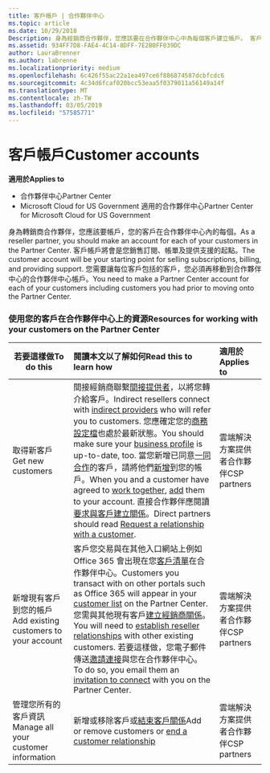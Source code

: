 ```yaml
---
title: 客戶帳戶 | 合作夥伴中心
ms.topic: article
ms.date: 10/29/2018
Description: 身為經銷商合作夥伴，您應該要在合作夥伴中心中為每個客戶建立帳戶。 客戶帳戶將會是您銷售訂閱、帳單及提供支援的起點。
ms.assetid: 934FF7D8-FAE4-4C14-8DFF-7E2B0FF039DC
author: LauraBrenner
ms.author: labrenne
ms.localizationpriority: medium
ms.openlocfilehash: 6c426f55ac22a1ea497ce6f886874587dcbfcdc6
ms.sourcegitcommit: 4c34d6fcaf020bcc53eaa5f0379011a56149a14f
ms.translationtype: MT
ms.contentlocale: zh-TW
ms.lasthandoff: 03/05/2019
ms.locfileid: "57585771"
---
```

# <a name="customer-accounts"></a><span data-ttu-id="8b4de-104">客戶帳戶</span><span class="sxs-lookup"><span data-stu-id="8b4de-104">Customer accounts</span></span>

<span data-ttu-id="8b4de-105">**適用於**</span><span class="sxs-lookup"><span data-stu-id="8b4de-105">**Applies to**</span></span>

-  <span data-ttu-id="8b4de-106">合作夥伴中心</span><span class="sxs-lookup"><span data-stu-id="8b4de-106">Partner Center</span></span>
-  <span data-ttu-id="8b4de-107">Microsoft Cloud for US Government 適用的合作夥伴中心</span><span class="sxs-lookup"><span data-stu-id="8b4de-107">Partner Center for Microsoft Cloud for US Government</span></span>


<span data-ttu-id="8b4de-108">身為轉銷商合作夥伴，您應該要帳戶，您的客戶在合作夥伴中心內的每個。</span><span class="sxs-lookup"><span data-stu-id="8b4de-108">As a reseller partner, you should make an account for each of your customers in the Partner Center.</span></span> <span data-ttu-id="8b4de-109">客戶帳戶將會是您銷售訂閱、帳單及提供支援的起點。</span><span class="sxs-lookup"><span data-stu-id="8b4de-109">The customer account will be your starting point for selling subscriptions, billing, and providing support.</span></span> <span data-ttu-id="8b4de-110">您需要讓每位客戶包括的客戶，您必須再移動到合作夥伴中心的合作夥伴中心帳戶。</span><span class="sxs-lookup"><span data-stu-id="8b4de-110">You need to make a Partner Center account for each of your customers including customers you had prior to moving onto the Partner Center.</span></span>

### <a name="resources-for-working-with-your-customers-on-the-partner-center"></a><span data-ttu-id="8b4de-111">使用您的客戶在合作夥伴中心上的資源</span><span class="sxs-lookup"><span data-stu-id="8b4de-111">Resources for working with your customers on the Partner Center</span></span>

|<span data-ttu-id="8b4de-112">**若要這樣做**</span><span class="sxs-lookup"><span data-stu-id="8b4de-112">**To do this**</span></span>   |<span data-ttu-id="8b4de-113">**閱讀本文以了解如何**</span><span class="sxs-lookup"><span data-stu-id="8b4de-113">**Read this to learn how**</span></span>   |<span data-ttu-id="8b4de-114">**適用於**</span><span class="sxs-lookup"><span data-stu-id="8b4de-114">**Applies to**</span></span>|
|-----------------|:----------------------------|:--------------|
|<span data-ttu-id="8b4de-115">取得新客戶</span><span class="sxs-lookup"><span data-stu-id="8b4de-115">Get new customers</span></span>|<span data-ttu-id="8b4de-116">間接經銷商聯繫[間接提供者](indirect-reseller-tasks-in-partner-center.md)，以將您轉介給客戶。</span><span class="sxs-lookup"><span data-stu-id="8b4de-116">Indirect resellers connect with [indirect providers](indirect-reseller-tasks-in-partner-center.md) who will refer you to customers.</span></span> <span data-ttu-id="8b4de-117">您應確定您的[商務設定檔](create-a-marketing-profile.md)也處於最新狀態。</span><span class="sxs-lookup"><span data-stu-id="8b4de-117">You should make sure your [business profile](create-a-marketing-profile.md) is up-to-date, too.</span></span> <span data-ttu-id="8b4de-118">當您新增已同意[一同合作](responding-to-referrals.md)的客戶，請將他們[新增](add-a-new-customer.md)到您的帳戶。</span><span class="sxs-lookup"><span data-stu-id="8b4de-118">When you and a customer have agreed to [work together](responding-to-referrals.md), [add](add-a-new-customer.md) them to your account.</span></span> <span data-ttu-id="8b4de-119">直接合作夥伴應閱讀[要求與客戶建立關係](request-a-relationship-with-a-customer.md)。</span><span class="sxs-lookup"><span data-stu-id="8b4de-119">Direct partners should read [ Request a relationship with a customer](request-a-relationship-with-a-customer.md).</span></span>|<span data-ttu-id="8b4de-120">雲端解決方案提供者合作夥伴</span><span class="sxs-lookup"><span data-stu-id="8b4de-120">CSP partners</span></span>|
|<span data-ttu-id="8b4de-121">新增現有客戶到您的帳戶</span><span class="sxs-lookup"><span data-stu-id="8b4de-121">Add existing customers to your account</span></span>   | <span data-ttu-id="8b4de-122">客戶您交易與在其他入口網站上例如 Office 365 會出現在您[客戶清單](see-your-customer-list.md)在合作夥伴中心。</span><span class="sxs-lookup"><span data-stu-id="8b4de-122">Customers you transact with on other portals such as Office 365 will appear in your [customer list](see-your-customer-list.md) on the Partner Center.</span></span> <span data-ttu-id="8b4de-123">您需與其他現有客戶[建立經銷商關係](indirect-reseller-tasks-in-partner-center.md)。</span><span class="sxs-lookup"><span data-stu-id="8b4de-123">You will need to [establish reseller relationships](indirect-reseller-tasks-in-partner-center.md) with other existing customers.</span></span> <span data-ttu-id="8b4de-124">若要這樣做，您電子郵件傳送[邀請連接](responding-to-referrals.md)與您在合作夥伴中心。</span><span class="sxs-lookup"><span data-stu-id="8b4de-124">To do so, you email them an [invitation to connect](responding-to-referrals.md) with you on the Partner Center.</span></span>   | <span data-ttu-id="8b4de-125">雲端解決方案提供者合作夥伴</span><span class="sxs-lookup"><span data-stu-id="8b4de-125">CSP partners</span></span>   |
|<span data-ttu-id="8b4de-126">管理您所有的客戶資訊</span><span class="sxs-lookup"><span data-stu-id="8b4de-126">Manage all your customer information</span></span>   | <span data-ttu-id="8b4de-127">新增或移除客戶或[結束客戶關係](remove-a-relationship.md)</span><span class="sxs-lookup"><span data-stu-id="8b4de-127">Add or remove customers or [end a customer relationship](remove-a-relationship.md)</span></span>|   <span data-ttu-id="8b4de-128">雲端解決方案提供者合作夥伴</span><span class="sxs-lookup"><span data-stu-id="8b4de-128">CSP partners</span></span> |